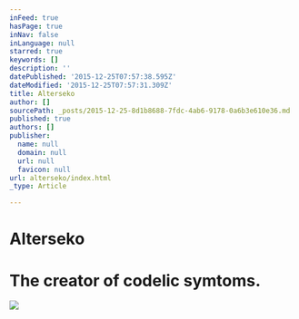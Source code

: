 ```yaml
---
inFeed: true
hasPage: true
inNav: false
inLanguage: null
starred: true
keywords: []
description: ''
datePublished: '2015-12-25T07:57:38.595Z'
dateModified: '2015-12-25T07:57:31.309Z'
title: Alterseko
author: []
sourcePath: _posts/2015-12-25-8d1b8688-7fdc-4ab6-9178-0a6b3e610e36.md
published: true
authors: []
publisher:
  name: null
  domain: null
  url: null
  favicon: null
url: alterseko/index.html
_type: Article

---
```

# Alterseko

# The creator of codelic symtoms.
![](https://s3-us-west-2.amazonaws.com/the-grid-img/p/22d3e264468227fd3127948c4ce230904165fb99.jpg)